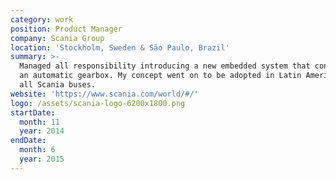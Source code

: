 ```yaml
---
category: work
position: Product Manager
company: Scania Group
location: 'Stockholm, Sweden & São Paulo, Brazil'
summary: >-
  Managed all responsibility introducing a new embedded system that controlled
  an automatic gearbox. My concept went on to be adopted in Latin America, for
  all Scania buses.
website: 'https://www.scania.com/world/#/'
logo: /assets/scania-logo-6200x1800.png
startDate:
  month: 11
  year: 2014
endDate:
  month: 6
  year: 2015
---
```


